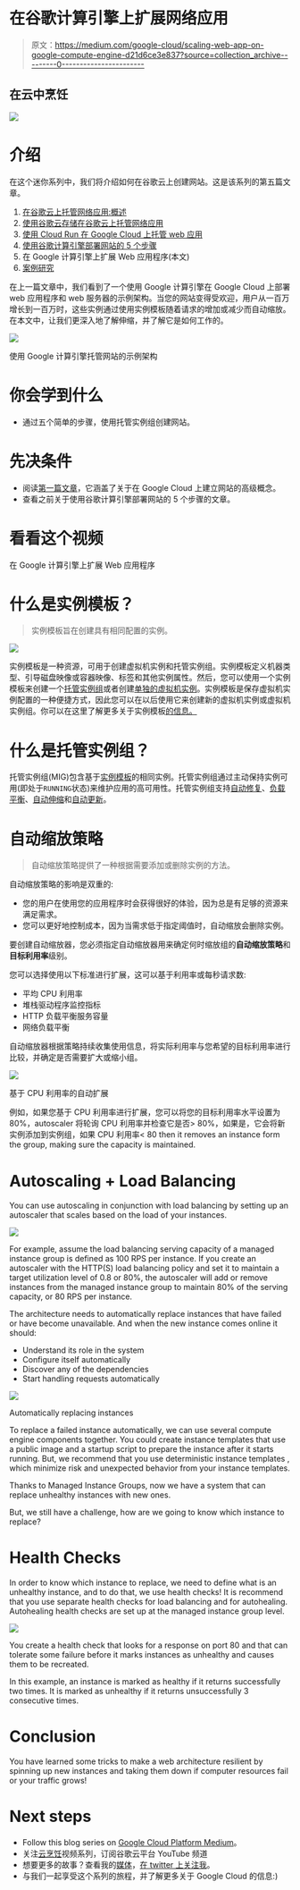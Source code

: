 # 在谷歌计算引擎上扩展网络应用

> 原文：<https://medium.com/google-cloud/scaling-web-app-on-google-compute-engine-d21d6ce3e837?source=collection_archive---------0----------------------->

## 在云中烹饪

![](img/ab653d573ba92e44aa12b8c5073760e5.png)

# 介绍

在这个迷你系列中，我们将介绍如何在谷歌云上创建网站。这是该系列的第五篇文章。

1.  [在谷歌云上托管网络应用:概述](/@pvergadia/hosting-web-applications-on-google-cloud-an-overview-46f5605eb3a6)
2.  [使用谷歌云存储在谷歌云上托管网络应用](/google-cloud/hosting-a-static-website-on-google-cloud-using-google-cloud-storage-ddebcdcc8d5b)
3.  [使用 Cloud Run 在 Google Cloud 上托管 web 应用](/google-cloud/hosting-a-website-on-google-cloud-using-cloud-run-a65343a98fce)
4.  [使用谷歌计算引擎部署网站的 5 个步骤](/@pvergadia/hosting-a-website-on-google-cloud-using-google-compute-engine-c6fe84d76f51)
5.  在 Google 计算引擎上扩展 Web 应用程序(本文)
6.  [案例研究](/faun/case-study-hosting-scalable-web-apps-on-google-cloud-c0bb675812c8)

在上一篇文章中，我们看到了一个使用 Google 计算引擎在 Google Cloud 上部署 web 应用程序和 web 服务器的示例架构。当您的网站变得受欢迎，用户从一百万增长到一百万时，这些实例通过使用实例模板随着请求的增加或减少而自动缩放。在本文中，让我们更深入地了解伸缩，并了解它是如何工作的。

![](img/a59e217b3ee60aea4866846c876ff0d2.png)

使用 Google 计算引擎托管网站的示例架构

# 你会学到什么

*   通过五个简单的步骤，使用托管实例组创建网站。

# 先决条件

*   阅读[第一篇文章](/@pvergadia/hosting-web-applications-on-google-cloud-an-overview-46f5605eb3a6)，它涵盖了关于在 Google Cloud 上建立网站的高级概念。
*   查看之前关于使用谷歌计算引擎部署网站的 5 个步骤的文章。

# 看看这个视频

在 Google 计算引擎上扩展 Web 应用程序

# 什么是实例模板？

> 实例模板旨在创建具有相同配置的实例。

![](img/8926807dafa6d7c1c91c8e9a7c42e073.png)

实例模板是一种资源，可用于创建虚拟机实例和托管实例组。实例模板定义机器类型、引导磁盘映像或容器映像、标签和其他实例属性。然后，您可以使用一个实例模板来创建一个[托管实例组](https://cloud.google.com/compute/docs/instance-groups/creating-groups-of-managed-instances)或者创建[单独的虚拟机实例](https://cloud.google.com/compute/docs/instances/create-vm-from-instance-template)。实例模板是保存虚拟机实例配置的一种便捷方式，因此您可以在以后使用它来创建新的虚拟机实例或虚拟机实例组。你可以在这里了解更多关于实例模板[的信息。](https://cloud.google.com/compute/docs/instance-templates/)

# 什么是托管实例组？

托管实例组(MIG)包含基于[实例模板](https://cloud.google.com/compute/docs/instance-templates)的相同实例。托管实例组通过主动保持实例可用(即处于`RUNNING`状态)来维护应用的高可用性。托管实例组支持[自动修复](https://cloud.google.com/compute/docs/instance-groups/autohealing-instances-in-migs)、[负载平衡](https://cloud.google.com/compute/docs/instance-groups/adding-an-instance-group-to-a-load-balancer)、[自动伸缩](https://cloud.google.com/compute/docs/autoscaler/)和[自动更新](https://cloud.google.com/compute/docs/instance-groups/rolling-out-updates-to-managed-instance-groups)。

# 自动缩放策略

> 自动缩放策略提供了一种根据需要添加或删除实例的方法。

自动缩放策略的影响是双重的:

*   您的用户在使用您的应用程序时会获得很好的体验，因为总是有足够的资源来满足需求。
*   您可以更好地控制成本，因为当需求低于指定阈值时，自动缩放会删除实例。

要创建自动缩放器，您必须指定自动缩放器用来确定何时缩放组的**自动缩放策略**和**目标利用率**级别。

您可以选择使用以下标准进行扩展，这可以基于利用率或每秒请求数:

*   平均 CPU 利用率
*   堆栈驱动程序监控指标
*   HTTP 负载平衡服务容量
*   网络负载平衡

自动缩放器根据策略持续收集使用信息，将实际利用率与您希望的目标利用率进行比较，并确定是否需要扩大或缩小组。

![](img/268785617896dcc2b564e0067e37c5fb.png)

基于 CPU 利用率的自动扩展

例如，如果您基于 CPU 利用率进行扩展，您可以将您的目标利用率水平设置为 80%，autoscaler 将轮询 CPU 利用率并检查它是否> 80%，如果是，它会将新实例添加到实例组，如果 CPU 利用率< 80 then it removes an instance form the group, making sure the capacity is maintained.

# Autoscaling + Load Balancing

You can use autoscaling in conjunction with load balancing by setting up an autoscaler that scales based on the load of your instances.

![](img/6aa971b9d73edccf9899cc75f8b4b52c.png)

For example, assume the load balancing serving capacity of a managed instance group is defined as 100 RPS per instance. If you create an autoscaler with the HTTP(S) load balancing policy and set it to maintain a target utilization level of 0.8 or 80%, the autoscaler will add or remove instances from the managed instance group to maintain 80% of the serving capacity, or 80 RPS per instance.

The architecture needs to automatically replace instances that have failed or have become unavailable. And when the new instance comes online it should:

*   Understand its role in the system
*   Configure itself automatically
*   Discover any of the dependencies
*   Start handling requests automatically

![](img/fa088f3e3c2abeff13639621d72e3004.png)

Automatically replacing instances

To replace a failed instance automatically, we can use several compute engine components together. You could create instance templates that use a public image and a startup script to prepare the instance after it starts running. But, we recommend that you use deterministic instance templates , which minimize risk and unexpected behavior from your instance templates.

Thanks to Managed Instance Groups, now we have a system that can replace unhealthy instances with new ones.

But, we still have a challenge, how are we going to know which instance to replace?

# Health Checks

In order to know which instance to replace, we need to define what is an unhealthy instance, and to do that, we use health checks! It is recommend that you use separate health checks for load balancing and for autohealing. Autohealing health checks are set up at the managed instance group level.

![](img/707d34c07e75582d25e438df46abff80.png)

You create a health check that looks for a response on port 80 and that can tolerate some failure before it marks instances as unhealthy and causes them to be recreated.

In this example, an instance is marked as healthy if it returns successfully two times. It is marked as unhealthy if it returns unsuccessfully 3 consecutive times.

# Conclusion

You have learned some tricks to make a web architecture resilient by spinning up new instances and taking them down if computer resources fail or your traffic grows!

# Next steps

*   Follow this blog series on [Google Cloud Platform Medium](https://medium.com/google-cloud)。
*   关注[云烹饪](https://www.youtube.com/watch?v=pxp7uYUjH_M)视频系列，订阅谷歌云平台 YouTube 频道
*   想要更多的故事？查看我的[媒体](/@pvergadia/)，[在 twitter 上关注我](https://twitter.com/pvergadia)。
*   与我们一起享受这个系列的旅程，并了解更多关于 Google Cloud 的信息:)